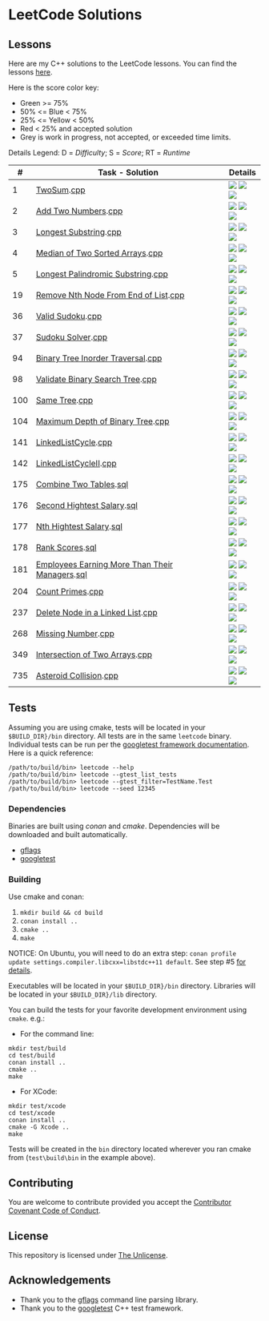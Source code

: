 # LeetCode Solutions

## Lessons

Here are my C++ solutions to the LeetCode lessons. You can find the lessons [here](https://leetcode.com/problemset/all/).

Here is the score color key:

* Green >= 75%
* 50% <= Blue < 75%
* 25% <= Yellow < 50%
* Red < 25% and accepted solution
* Grey is work in progress, not accepted, or exceeded time limits.

Details Legend: D = _Difficulty_; S = _Score_; RT = _Runtime_

| \#  | Task - Solution                                                                                                                                                              | Details                                                                                                                                                                      |
| --- | ---------------------------------------------------------------------------------------------------------------------------------------------------------------------------- | ---------------------------------------------------------------------------------------------------------------------------------------------------------------------------- |
| 1   | [TwoSum](https://leetcode.com/problems/two-sum/).[cpp](src/twoSum.cpp)                                                                                                       | ![](https://img.shields.io/badge/D-easy-green.svg) ![](https://img.shields.io/badge/S-97.83%25-green.svg) ![](https://img.shields.io/badge/RT-8%20ms-lightgrey.svg)          |
| 2   | [Add Two Numbers](https://leetcode.com/problems/add-two-numbers/).[cpp](src/addTwoNumbers.cpp)                                                                               | ![](https://img.shields.io/badge/D-medium-yellow.svg) ![](https://img.shields.io/badge/S-99.00%25-green.svg) ![](https://img.shields.io/badge/RT-28%20ms-lightgrey.svg)      |
| 3   | [Longest Substring](https://leetcode.com/problems/longest-substring-without-repeating-characters/).[cpp](src/longestSubstring.cpp)                                           | ![](https://img.shields.io/badge/D-medium-yellow.svg) ![](https://img.shields.io/badge/S-93.12%25-green.svg) ![](https://img.shields.io/badge/RT-24%20ms-lightgrey.svg)      |
| 4   | [Median of Two Sorted Arrays](https://leetcode.com/problems/median-of-two-sorted-arrays/).[cpp](src/findMedianSortedArrays.cpp)                                              | ![](https://img.shields.io/badge/D-hard-red.svg) ![](https://img.shields.io/badge/S-91.99%25-green.svg) ![](https://img.shields.io/badge/RT-40%20ms-lightgrey.svg)           |
| 5   | [Longest Palindromic Substring](https://leetcode.com/problems/longest-palindromic-substring/).[cpp](src/longestPalindromicSubstring.cpp)                                     | ![](https://img.shields.io/badge/D-medium-yellow.svg) ![](https://img.shields.io/badge/S-46.46%25-yellow) ![](https://img.shields.io/badge/RT-144%20ms-lightgrey.svg)            |
| 19  | [Remove Nth Node From End of List](https://leetcode.com/problems/remove-nth-node-from-end-of-list//).[cpp](src/removeNthFromEnd.cpp)                                                                                       | ![](https://img.shields.io/badge/D-medium-yellow.svg) ![](https://img.shields.io/badge/S-100.0%25-green) ![](https://img.shields.io/badge/RT-0%20ms-lightgrey.svg)          |
| 36  | [Valid Sudoku](https://leetcode.com/problems/valid-sudoku/).[cpp](src/validSudoku.cpp)                                                                                       | ![](https://img.shields.io/badge/D-medium-yellow.svg) ![](https://img.shields.io/badge/S-81.5%25-green) ![](https://img.shields.io/badge/RT-32%20ms-lightgrey.svg)          |
| 37  | [Sudoku Solver](https://leetcode.com/problems/sudoku-solver/).[cpp](src/sudokuSolver.cpp)                                                                                    | ![](https://img.shields.io/badge/D-hard-red.svg) ![](https://img.shields.io/badge/S-20.93%25-red) ![](https://img.shields.io/badge/RT-84%20ms-lightgrey.svg)          |
| 94  | [Binary Tree Inorder Traversal](https://leetcode.com/problems/binary-tree-inorder-traversal/).[cpp](src/binaryTreeInorderTraversal.cpp)                                      | ![](https://img.shields.io/badge/D-medium-yellow.svg) ![](https://img.shields.io/badge/S-100%25-green.svg) ![](https://img.shields.io/badge/RT-0%20ms-lightgrey.svg)         |
| 98  | [Validate Binary Search Tree](https://leetcode.com/problems/validate-binary-search-tree/).[cpp](src/validateBinarySearchTree.cpp)                                      | ![](https://img.shields.io/badge/D-medium-yellow.svg) ![](https://img.shields.io/badge/S-90.53%25-green.svg) ![](https://img.shields.io/badge/RT-12%20ms-lightgrey.svg)         |
| 100 | [Same Tree](https://leetcode.com/problems/same-tree/).[cpp](src/sameTree.cpp)                                                                                                | ![](https://img.shields.io/badge/D-easy-green.svg) ![](https://img.shields.io/badge/S-76.32%25-green.svg) ![](https://img.shields.io/badge/RT-4%20ms-lightgrey.svg)         |
| 104 | [Maximum Depth of Binary Tree](https://leetcode.com/problems/maximum-depth-of-binary-tree/).[cpp](src/maximumDepthBinaryTree.cpp)                                                                                                | ![](https://img.shields.io/badge/D-easy-green.svg) ![](https://img.shields.io/badge/S-89.25%25-green.svg) ![](https://img.shields.io/badge/RT-8%20ms-lightgrey.svg)         |
| 141 | [LinkedListCycle](https://leetcode.com/problems/linked-list-cycle/).[cpp](src/maximumDepthBinaryTree.cpp)                                                                                                | ![](https://img.shields.io/badge/D-easy-green.svg) ![](https://img.shields.io/badge/S-98.78%25-green.svg) ![](https://img.shields.io/badge/RT-4%20ms-lightgrey.svg)         |
| 142 | [LinkedListCycleII](https://leetcode.com/problems/linked-list-cycle-ii/).[cpp](src/maximumDepthBinaryTree.cpp)                                                                                                | ![](https://img.shields.io/badge/D-medium-yellow.svg) ![](https://img.shields.io/badge/S-71.74%25-blue.svg) ![](https://img.shields.io/badge/RT-8%20ms-lightgrey.svg)         |
| 175 | [Combine Two Tables](https://leetcode.com/problems/combine-two-tables/).[sql](sql/combineTwoTables.sql)                                                                      | ![](https://img.shields.io/badge/D-easy-green.svg) ![](https://img.shields.io/badge/S-87.47%25-green.svg) ![](https://img.shields.io/badge/RT-208%20ms-lightgrey.svg)    |
| 176 | [Second Hightest Salary](https://leetcode.com/problems/second-highest-salary/).[sql](sql/secondHighestSalary.sql)                                                            | ![](https://img.shields.io/badge/D-easy-green.svg) ![](https://img.shields.io/badge/S-84.77%25-green.svg) ![](https://img.shields.io/badge/RT-127%20ms-lightgrey.svg)    |
| 177 | [Nth Hightest Salary](https://leetcode.com/problems/nth-highest-salary/).[sql](sql/nthHighestSalary.sql)                                                                     | ![](https://img.shields.io/badge/D-medium-yellow.svg) ![](https://img.shields.io/badge/S-14.10%25-red.svg) ![](https://img.shields.io/badge/RT-212%20ms-lightgrey.svg) |
| 178 | [Rank Scores](https://leetcode.com/problems/rank-scores/).[sql](sql/rankScores.sql)                                                                                          | ![](https://img.shields.io/badge/D-medium-yellow.svg) ![](https://img.shields.io/badge/S-88.10%25-green.svg) ![](https://img.shields.io/badge/RT-183%20ms-lightgrey.svg) |
| 181 | [Employees Earning More Than Their Managers](https://leetcode.com/problems/employees-earning-more-than-their-managers/).[sql](sql/employeesEarningMoreThanTheirManagers.sql) | ![](https://img.shields.io/badge/D-easy-green.svg) ![](https://img.shields.io/badge/S-72.76%25-blue.svg) ![](https://img.shields.io/badge/RT-298%20ms-lightgrey.svg)    |
| 204 | [Count Primes](https://leetcode.com/problems/count-primes/).[cpp](src/countPrimes.cpp) | ![](https://img.shields.io/badge/D-easy-medium.svg) ![](https://img.shields.io/badge/S-97.57%25-green.svg) ![](https://img.shields.io/badge/RT-16%20ms-lightgrey.svg)    |
| 237 | [Delete Node in a Linked List](https://leetcode.com/problems/delete-node-in-a-linked-list/).[cpp](src/deleteNodeLinkedList.cpp) | ![](https://img.shields.io/badge/D-easy-medium.svg) ![](https://img.shields.io/badge/S-99.75%25-green.svg) ![](https://img.shields.io/badge/RT-8%20ms-lightgrey.svg)    |
| 268 | [Missing Number](https://leetcode.com/problems/missing-number/).[cpp](src/missingNumber.cpp) | ![](https://img.shields.io/badge/D-easy-medium.svg) ![](https://img.shields.io/badge/S-98.21%25-green.svg) ![](https://img.shields.io/badge/RT-20%20ms-lightgrey.svg)    |
| 349 | [Intersection of Two Arrays](v).[cpp](src/intersectionTwoArrays) | ![](https://img.shields.io/badge/D-easy-medium.svg) ![](https://img.shields.io/badge/S-99.38%25-green.svg) ![](https://img.shields.io/badge/RT-4%20ms-lightgrey.svg)    |
| 735 | [Asteroid Collision](https://leetcode.com/problems/asteroid-collision/).[cpp](src/asteroidCollision.cpp) | ![](https://img.shields.io/badge/D-easy-medium.svg) ![](https://img.shields.io/badge/S-71.64%25-blue.svg) ![](https://img.shields.io/badge/RT-24%20ms-lightgrey.svg)    |

<!--
| *Lesson Template* | |
[]().[cpp]() | ![](https://img.shields.io/badge/D-easy-green.svg)
[]().[cpp]() | ![](https://img.shields.io/badge/D-medium-yellow.svg)
[]().[cpp]() | ![](https://img.shields.io/badge/D-hard-red.svg)
-->

## Tests

Assuming you are using cmake, tests will be located in your `$BUILD_DIR}/bin` directory. All tests are in the same `leetcode` binary. Individual tests can be run per the [googletest framework documentation](https://github.com/google/googletest/blob/master/googletest/docs/advanced.md#running-test-programs-advanced-options). Here is a quick reference:

```
/path/to/build/bin> leetcode --help
/path/to/build/bin> leetcode --gtest_list_tests
/path/to/build/bin> leetcode --gtest_filter=TestName.Test
/path/to/build/bin> leetcode --seed 12345
```

### Dependencies

Binaries are built using *conan* and *cmake*. Dependencies will be downloaded and built automatically.

- [gflags](https://gflags.github.io/gflags/)
- [googletest](https://github.com/google/googletest)

### Building

Use cmake and conan:

1. `mkdir build && cd build`
2. `conan install ..`
3. `cmake ..`
4. `make`

NOTICE: On Ubuntu, you will need to do an extra step: `conan profile update settings.compiler.libcxx=libstdc++11 default`. See step #5 [for details](https://docs.conan.io/en/latest/getting_started.html).

Executables will be located in your `$BUILD_DIR}/bin` directory. Libraries will be located in your `$BUILD_DIR}/lib` directory.

You can build the tests for your favorite development environment using `cmake`. e.g.:

- For the command line:

```shell
mkdir test/build
cd test/build
conan install ..
cmake ..
make
```

- For XCode:

```shell
mkdir test/xcode
cd test/xcode
conan install ..
cmake -G Xcode ..
make
```

Tests will be created in the `bin` directory located wherever you ran cmake from (`test\build\bin` in the example above).

## Contributing

You are welcome to contribute provided you accept the [Contributor Covenant Code of Conduct](CONTRIBUTING.md).

## License

This repository is licensed under [The Unlicense](LICENSE.md).

## Acknowledgements

- Thank you to the [gflags](https://gflags.github.io/gflags/) command line parsing library.
- Thank you to the [googletest](https://github.com/google/googletest) C++ test framework.
